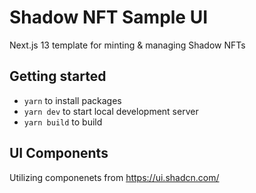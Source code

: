 # Shadow NFT Sample UI

Next.js 13 template for minting & managing Shadow NFTs

## Getting started

- `yarn` to install packages
- `yarn dev` to start local development server
- `yarn build` to build

## UI Components

Utilizing componenets from https://ui.shadcn.com/
